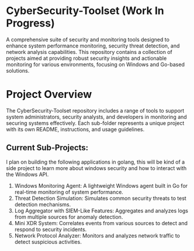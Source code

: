# CyberSecurity-Toolset (Work In Progress)

A comprehensive suite of security and monitoring tools designed to enhance system performance monitoring, security threat detection, and network analysis capabilities. This repository contains a collection of projects aimed at providing robust security insights and actionable monitoring for various environments, focusing on Windows and Go-based solutions.

# Project Overview

The CyberSecurity-Toolset repository includes a range of tools to support system administrators, security analysts, and developers in monitoring and securing systems effectively. Each sub-folder represents a unique project with its own README, instructions, and usage guidelines.

## Current Sub-Projects:

I plan on building the following applications in golang, this will be kind of a side project to learn more about windows security and how to interact with the Windows API.

1. Windows Monitoring Agent: A lightweight Windows agent built in Go for real-time monitoring of system performance.
2. Threat Detection Simulation: Simulates common security threats to test detection mechanisms.
3. Log Aggregator with SIEM-Like Features: Aggregates and analyzes logs from multiple sources for anomaly detection.
4. Mini XDR System: Correlates events from various sources to detect and respond to security incidents.
5. Network Protocol Analyzer: Monitors and analyzes network traffic to detect suspicious activities.

